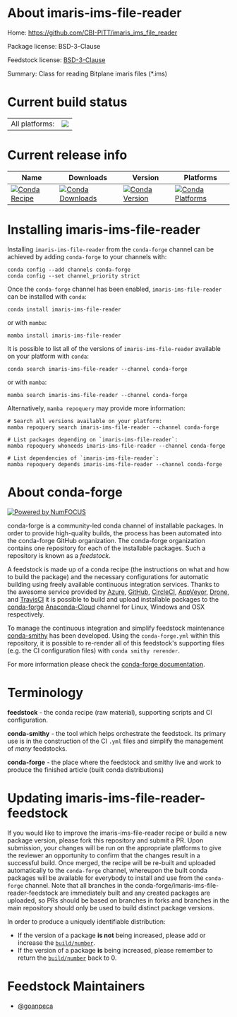 About imaris-ims-file-reader
============================

Home: https://github.com/CBI-PITT/imaris_ims_file_reader

Package license: BSD-3-Clause

Feedstock license: [BSD-3-Clause](https://github.com/conda-forge/imaris-ims-file-reader-feedstock/blob/main/LICENSE.txt)

Summary: Class for reading Bitplane imaris files (*.ims)

Current build status
====================


<table><tr><td>All platforms:</td>
    <td>
      <a href="https://dev.azure.com/conda-forge/feedstock-builds/_build/latest?definitionId=15361&branchName=main">
        <img src="https://dev.azure.com/conda-forge/feedstock-builds/_apis/build/status/imaris-ims-file-reader-feedstock?branchName=main">
      </a>
    </td>
  </tr>
</table>

Current release info
====================

| Name | Downloads | Version | Platforms |
| --- | --- | --- | --- |
| [![Conda Recipe](https://img.shields.io/badge/recipe-imaris--ims--file--reader-green.svg)](https://anaconda.org/conda-forge/imaris-ims-file-reader) | [![Conda Downloads](https://img.shields.io/conda/dn/conda-forge/imaris-ims-file-reader.svg)](https://anaconda.org/conda-forge/imaris-ims-file-reader) | [![Conda Version](https://img.shields.io/conda/vn/conda-forge/imaris-ims-file-reader.svg)](https://anaconda.org/conda-forge/imaris-ims-file-reader) | [![Conda Platforms](https://img.shields.io/conda/pn/conda-forge/imaris-ims-file-reader.svg)](https://anaconda.org/conda-forge/imaris-ims-file-reader) |

Installing imaris-ims-file-reader
=================================

Installing `imaris-ims-file-reader` from the `conda-forge` channel can be achieved by adding `conda-forge` to your channels with:

```
conda config --add channels conda-forge
conda config --set channel_priority strict
```

Once the `conda-forge` channel has been enabled, `imaris-ims-file-reader` can be installed with `conda`:

```
conda install imaris-ims-file-reader
```

or with `mamba`:

```
mamba install imaris-ims-file-reader
```

It is possible to list all of the versions of `imaris-ims-file-reader` available on your platform with `conda`:

```
conda search imaris-ims-file-reader --channel conda-forge
```

or with `mamba`:

```
mamba search imaris-ims-file-reader --channel conda-forge
```

Alternatively, `mamba repoquery` may provide more information:

```
# Search all versions available on your platform:
mamba repoquery search imaris-ims-file-reader --channel conda-forge

# List packages depending on `imaris-ims-file-reader`:
mamba repoquery whoneeds imaris-ims-file-reader --channel conda-forge

# List dependencies of `imaris-ims-file-reader`:
mamba repoquery depends imaris-ims-file-reader --channel conda-forge
```


About conda-forge
=================

[![Powered by
NumFOCUS](https://img.shields.io/badge/powered%20by-NumFOCUS-orange.svg?style=flat&colorA=E1523D&colorB=007D8A)](https://numfocus.org)

conda-forge is a community-led conda channel of installable packages.
In order to provide high-quality builds, the process has been automated into the
conda-forge GitHub organization. The conda-forge organization contains one repository
for each of the installable packages. Such a repository is known as a *feedstock*.

A feedstock is made up of a conda recipe (the instructions on what and how to build
the package) and the necessary configurations for automatic building using freely
available continuous integration services. Thanks to the awesome service provided by
[Azure](https://azure.microsoft.com/en-us/services/devops/), [GitHub](https://github.com/),
[CircleCI](https://circleci.com/), [AppVeyor](https://www.appveyor.com/),
[Drone](https://cloud.drone.io/welcome), and [TravisCI](https://travis-ci.com/)
it is possible to build and upload installable packages to the
[conda-forge](https://anaconda.org/conda-forge) [Anaconda-Cloud](https://anaconda.org/)
channel for Linux, Windows and OSX respectively.

To manage the continuous integration and simplify feedstock maintenance
[conda-smithy](https://github.com/conda-forge/conda-smithy) has been developed.
Using the ``conda-forge.yml`` within this repository, it is possible to re-render all of
this feedstock's supporting files (e.g. the CI configuration files) with ``conda smithy rerender``.

For more information please check the [conda-forge documentation](https://conda-forge.org/docs/).

Terminology
===========

**feedstock** - the conda recipe (raw material), supporting scripts and CI configuration.

**conda-smithy** - the tool which helps orchestrate the feedstock.
                   Its primary use is in the construction of the CI ``.yml`` files
                   and simplify the management of *many* feedstocks.

**conda-forge** - the place where the feedstock and smithy live and work to
                  produce the finished article (built conda distributions)


Updating imaris-ims-file-reader-feedstock
=========================================

If you would like to improve the imaris-ims-file-reader recipe or build a new
package version, please fork this repository and submit a PR. Upon submission,
your changes will be run on the appropriate platforms to give the reviewer an
opportunity to confirm that the changes result in a successful build. Once
merged, the recipe will be re-built and uploaded automatically to the
`conda-forge` channel, whereupon the built conda packages will be available for
everybody to install and use from the `conda-forge` channel.
Note that all branches in the conda-forge/imaris-ims-file-reader-feedstock are
immediately built and any created packages are uploaded, so PRs should be based
on branches in forks and branches in the main repository should only be used to
build distinct package versions.

In order to produce a uniquely identifiable distribution:
 * If the version of a package **is not** being increased, please add or increase
   the [``build/number``](https://docs.conda.io/projects/conda-build/en/latest/resources/define-metadata.html#build-number-and-string).
 * If the version of a package **is** being increased, please remember to return
   the [``build/number``](https://docs.conda.io/projects/conda-build/en/latest/resources/define-metadata.html#build-number-and-string)
   back to 0.

Feedstock Maintainers
=====================

* [@goanpeca](https://github.com/goanpeca/)

